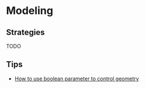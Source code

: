 # Modeling

## Strategies

TODO


## Tips

- [How to use boolean parameter to control geometry](../use-boolean-control-geometry/doc.md)
